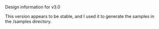 Design information for v3.0

This version appears to be stable, and I used it to generate the samples in the /samples directory.

